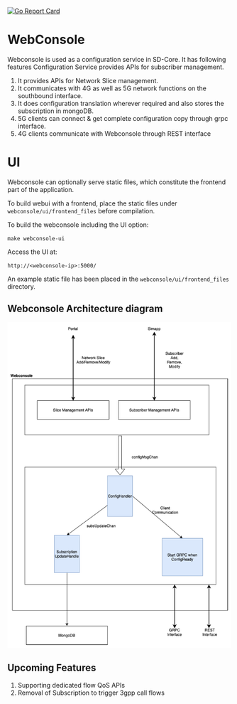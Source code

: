 <!--
# SPDX-FileCopyrightText: 2021 Open Networking Foundation <info@opennetworking.org>
# Copyright 2019 free5GC.org

SPDX-License-Identifier: Apache-2.0
-->
[![Go Report Card](https://goreportcard.com/badge/github.com/omec-project/webconsole)](https://goreportcard.com/report/github.com/omec-project/webconsole)

# WebConsole

Webconsole is used as a configuration service in SD-Core. It has following
features Configuration Service provides APIs for subscriber management.

1. It provides APIs for Network Slice management.
2. It  communicates with 4G as well as 5G network functions on the southbound interface.
3. It does configuration translation wherever required and also stores the subscription in mongoDB.
4. 5G clients can connect & get complete configuration copy through grpc interface.
5. 4G clients communicate with Webconsole through REST interface

# UI

Webconsole can optionally serve static files, which constitute the frontend part of the application.

To build webui with a frontend, place the static files under `webconsole/ui/frontend_files` before compilation.

To build the webconsole including the UI option:
```
make webconsole-ui
```

Access the UI at:
```
http://<webconsole-ip>:5000/
```

An example static file has been placed in the `webconsole/ui/frontend_files` directory.

## Webconsole Architecture diagram

![Architecture](/docs/images/architecture1.png)

## Upcoming Features

1. Supporting dedicated flow QoS APIs
2. Removal of Subscription to trigger 3gpp call flows
